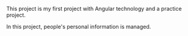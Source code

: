This project is my first project with Angular technology and a practice project.

In this project, people's personal information is managed.

